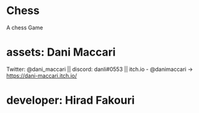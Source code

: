 # Chess
A chess Game

# assets: Dani Maccari
Twitter: @dani_maccari
|| discord: danli#0553
|| itch.io - @danimaccari -> https://dani-maccari.itch.io/

# developer: Hirad Fakouri
